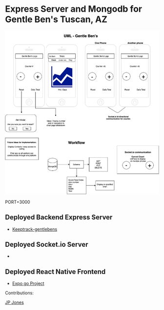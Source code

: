 # Express Server and Mongodb for Gentle Ben's Tuscan, AZ

![Gentle Ben's UML](./Assets/gentle-bens-uml.png)

PORT=3000

## Deployed Backend Express Server

- [Keeptrack-gentlebens](https://keeptrack-gentlebens.herokuapp.com/)

## Deployed Socket.io Server

- []()

## Deployed React Native Frontend

- [Expo go Project](https://expo.io/@stacyjane/keeptrack-gentlebens)

Contributions:

[JP Jones](https://github.com/4a50)
